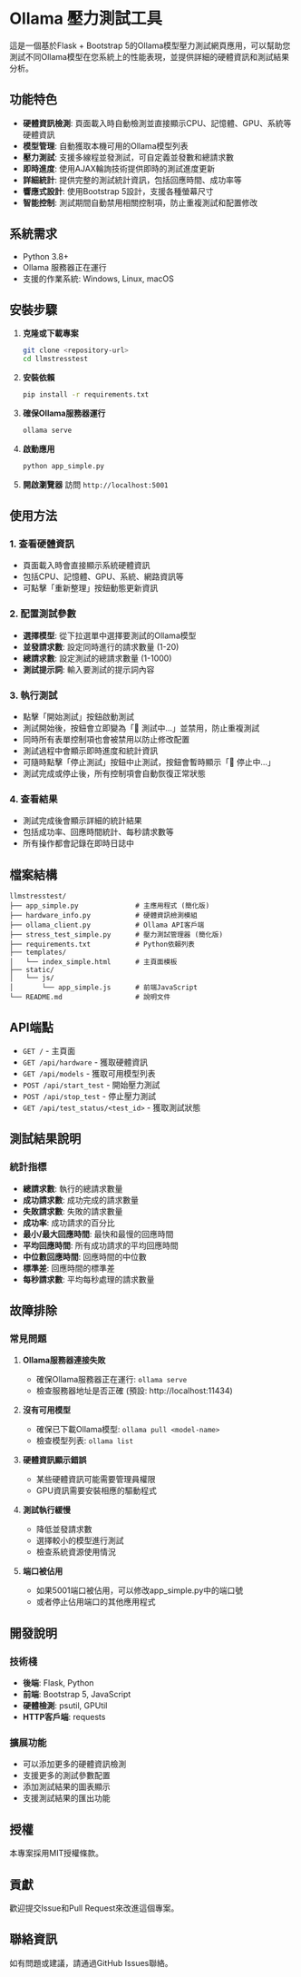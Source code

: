 # Ollama 壓力測試工具

這是一個基於Flask + Bootstrap 5的Ollama模型壓力測試網頁應用，可以幫助您測試不同Ollama模型在您系統上的性能表現，並提供詳細的硬體資訊和測試結果分析。

## 功能特色

- **硬體資訊檢測**: 頁面載入時自動檢測並直接顯示CPU、記憶體、GPU、系統等硬體資訊
- **模型管理**: 自動獲取本機可用的Ollama模型列表
- **壓力測試**: 支援多線程並發測試，可自定義並發數和總請求數
- **即時進度**: 使用AJAX輪詢技術提供即時的測試進度更新
- **詳細統計**: 提供完整的測試統計資訊，包括回應時間、成功率等
- **響應式設計**: 使用Bootstrap 5設計，支援各種螢幕尺寸
- **智能控制**: 測試期間自動禁用相關控制項，防止重複測試和配置修改

## 系統需求

- Python 3.8+
- Ollama 服務器正在運行
- 支援的作業系統: Windows, Linux, macOS

## 安裝步驟

1. **克隆或下載專案**
   ```bash
   git clone <repository-url>
   cd llmstresstest
   ```

2. **安裝依賴**
   ```bash
   pip install -r requirements.txt
   ```

3. **確保Ollama服務器運行**
   ```bash
   ollama serve
   ```

4. **啟動應用**
   ```bash
   python app_simple.py
   ```

5. **開啟瀏覽器**
   訪問 `http://localhost:5001`

## 使用方法

### 1. 查看硬體資訊
- 頁面載入時會直接顯示系統硬體資訊
- 包括CPU、記憶體、GPU、系統、網路資訊等
- 可點擊「重新整理」按鈕動態更新資訊

### 2. 配置測試參數
- **選擇模型**: 從下拉選單中選擇要測試的Ollama模型
- **並發請求數**: 設定同時進行的請求數量 (1-20)
- **總請求數**: 設定測試的總請求數量 (1-1000)
- **測試提示詞**: 輸入要測試的提示詞內容

### 3. 執行測試
- 點擊「開始測試」按鈕啟動測試
- 測試開始後，按鈕會立即變為「🔄 測試中...」並禁用，防止重複測試
- 同時所有表單控制項也會被禁用以防止修改配置
- 測試過程中會顯示即時進度和統計資訊
- 可隨時點擊「停止測試」按鈕中止測試，按鈕會暫時顯示「🔄 停止中...」
- 測試完成或停止後，所有控制項會自動恢復正常狀態

### 4. 查看結果
- 測試完成後會顯示詳細的統計結果
- 包括成功率、回應時間統計、每秒請求數等
- 所有操作都會記錄在即時日誌中

## 檔案結構

```
llmstresstest/
├── app_simple.py              # 主應用程式 (簡化版)
├── hardware_info.py           # 硬體資訊檢測模組
├── ollama_client.py           # Ollama API客戶端
├── stress_test_simple.py      # 壓力測試管理器 (簡化版)
├── requirements.txt           # Python依賴列表
├── templates/
│   └── index_simple.html      # 主頁面模板
├── static/
│   └── js/
│       └── app_simple.js      # 前端JavaScript
└── README.md                  # 說明文件
```

## API端點

- `GET /` - 主頁面
- `GET /api/hardware` - 獲取硬體資訊
- `GET /api/models` - 獲取可用模型列表
- `POST /api/start_test` - 開始壓力測試
- `POST /api/stop_test` - 停止壓力測試
- `GET /api/test_status/<test_id>` - 獲取測試狀態

## 測試結果說明

### 統計指標
- **總請求數**: 執行的總請求數量
- **成功請求數**: 成功完成的請求數量
- **失敗請求數**: 失敗的請求數量
- **成功率**: 成功請求的百分比
- **最小/最大回應時間**: 最快和最慢的回應時間
- **平均回應時間**: 所有成功請求的平均回應時間
- **中位數回應時間**: 回應時間的中位數
- **標準差**: 回應時間的標準差
- **每秒請求數**: 平均每秒處理的請求數量

## 故障排除

### 常見問題

1. **Ollama服務器連接失敗**
   - 確保Ollama服務器正在運行: `ollama serve`
   - 檢查服務器地址是否正確 (預設: http://localhost:11434)

2. **沒有可用模型**
   - 確保已下載Ollama模型: `ollama pull <model-name>`
   - 檢查模型列表: `ollama list`

3. **硬體資訊顯示錯誤**
   - 某些硬體資訊可能需要管理員權限
   - GPU資訊需要安裝相應的驅動程式

4. **測試執行緩慢**
   - 降低並發請求數
   - 選擇較小的模型進行測試
   - 檢查系統資源使用情況

5. **端口被佔用**
   - 如果5001端口被佔用，可以修改app_simple.py中的端口號
   - 或者停止佔用端口的其他應用程式

## 開發說明

### 技術棧
- **後端**: Flask, Python
- **前端**: Bootstrap 5, JavaScript
- **硬體檢測**: psutil, GPUtil
- **HTTP客戶端**: requests

### 擴展功能
- 可以添加更多的硬體資訊檢測
- 支援更多的測試參數配置
- 添加測試結果的圖表顯示
- 支援測試結果的匯出功能

## 授權

本專案採用MIT授權條款。

## 貢獻

歡迎提交Issue和Pull Request來改進這個專案。

## 聯絡資訊

如有問題或建議，請通過GitHub Issues聯絡。
